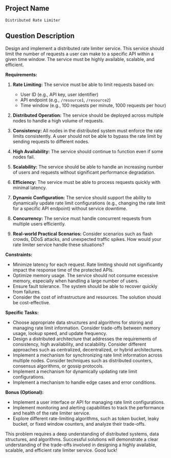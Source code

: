 ## Project Name

```
Distributed Rate Limiter
```

## Question Description

Design and implement a distributed rate limiter service. This service should limit the number of requests a user can make to a specific API within a given time window. The service must be highly available, scalable, and efficient.

**Requirements:**

1.  **Rate Limiting:** The service must be able to limit requests based on:
    *   User ID (e.g., API key, user identifier)
    *   API endpoint (e.g., `/resource1`, `/resource2`)
    *   Time window (e.g., 100 requests per minute, 1000 requests per hour)

2.  **Distributed Operation:** The service should be deployed across multiple nodes to handle a high volume of requests.

3.  **Consistency:** All nodes in the distributed system must enforce the rate limits consistently.  A user should not be able to bypass the rate limit by sending requests to different nodes.

4.  **High Availability:** The service should continue to function even if some nodes fail.

5.  **Scalability:** The service should be able to handle an increasing number of users and requests without significant performance degradation.

6.  **Efficiency:** The service must be able to process requests quickly with minimal latency.

7.  **Dynamic Configuration:** The service should support the ability to dynamically update rate limit configurations (e.g., changing the rate limit for a specific API endpoint) without service downtime.

8.  **Concurrency:** The service must handle concurrent requests from multiple users efficiently.

9.  **Real-world Practical Scenarios:** Consider scenarios such as flash crowds, DDoS attacks, and unexpected traffic spikes. How would your rate limiter service handle these situations?

**Constraints:**

*   Minimize latency for each request. Rate limiting should not significantly impact the response time of the protected APIs.
*   Optimize memory usage. The service should not consume excessive memory, especially when handling a large number of users.
*   Ensure fault tolerance. The system should be able to recover quickly from failures.
*   Consider the cost of infrastructure and resources. The solution should be cost-effective.

**Specific Tasks:**

*   Choose appropriate data structures and algorithms for storing and managing rate limit information. Consider trade-offs between memory usage, lookup speed, and update frequency.
*   Design a distributed architecture that addresses the requirements of consistency, high availability, and scalability. Consider different approaches such as centralized, decentralized, or hybrid architectures.
*   Implement a mechanism for synchronizing rate limit information across multiple nodes. Consider techniques such as distributed counters, consensus algorithms, or gossip protocols.
*   Implement a mechanism for dynamically updating rate limit configurations.
*   Implement a mechanism to handle edge cases and error conditions.

**Bonus (Optional):**

*   Implement a user interface or API for managing rate limit configurations.
*   Implement monitoring and alerting capabilities to track the performance and health of the rate limiter service.
*   Explore different rate-limiting algorithms, such as token bucket, leaky bucket, or fixed window counters, and analyze their trade-offs.

This problem requires a deep understanding of distributed systems, data structures, and algorithms. Successful solutions will demonstrate a clear understanding of the trade-offs involved in designing a highly available, scalable, and efficient rate limiter service. Good luck!

